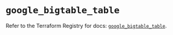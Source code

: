 # `google_bigtable_table`

Refer to the Terraform Registry for docs: [`google_bigtable_table`](https://registry.terraform.io/providers/hashicorp/google/6.41.0/docs/resources/bigtable_table).
